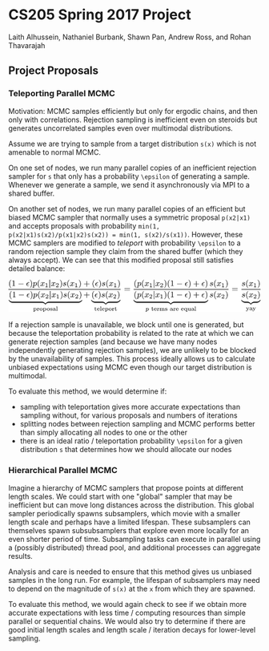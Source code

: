 # CS205 Spring 2017 Project

Laith Alhussein, Nathaniel Burbank, Shawn Pan, Andrew Ross, and Rohan Thavarajah

## Project Proposals

### Teleporting Parallel MCMC

Motivation: MCMC samples efficiently but only for ergodic chains, and then only with correlations. Rejection sampling is inefficient even on steroids but generates uncorrelated samples even over multimodal distributions.

Assume we are trying to sample from a target distribution `s(x)` which is not amenable to normal MCMC.

On one set of nodes, we run many parallel copies of an inefficient rejection sampler for `s` that only has a probability `\epsilon` of generating a sample. Whenever we generate a sample, we send it asynchronously via MPI to a shared buffer.

On another set of nodes, we run many parallel copies of an efficient but biased MCMC sampler that normally uses a symmetric proposal `p(x2|x1)` and accepts proposals with probability `min(1, p(x2|x1)s(x2)/p(x1|x2)s(x2)) = min(1, s(x2)/s(x1))`. However, these MCMC samplers are modified to _teleport_ with probability `\epsilon` to a random rejection sample they claim from the shared buffer (which they always accept). We can see that this modified proposal still satisfies detailed balance:

![detailed balance](doc/balance.png)

If a rejection sample is unavailable, we block until one is generated, but because the teleportation probability is related to the rate at which we can generate rejection samples (and because we have many nodes independently generating rejection samples), we are unlikely to be blocked by the unavailability of samples. This process ideally allows us to calculate unbiased expectations using MCMC even though our target distribution is multimodal.

To evaluate this method, we would determine if:
- sampling with teleportation gives more accurate expectations than sampling without, for various proposals and numbers of iterations
- splitting nodes between rejection sampling and MCMC performs better than simply allocating all nodes to one or the other
- there is an ideal ratio / teleportation probability `\epsilon` for a given distribution `s` that determines how we should allocate our nodes

### Hierarchical Parallel MCMC

Imagine a hierarchy of MCMC samplers that propose points at different length scales. We could start with one "global" sampler that may be inefficient but can move long distances across the distribution. This global sampler periodically spawns subsamplers, which movie with a smaller length scale and perhaps have a limited lifespan. These subsamplers can themselves spawn subsubsamplers that explore even more locally for an even shorter period of time. Subsampling tasks can execute in parallel using a (possibly distributed) thread pool, and additional processes can aggregate results.

Analysis and care is needed to ensure that this method gives us unbiased samples in the long run. For example, the lifespan of subsamplers may need to depend on the magnitude of `s(x)` at the `x` from which they are spawned.

To evaluate this method, we would again check to see if we obtain more accurate expectations with less time / computing resources than simple parallel or sequential chains. We would also try to determine if there are good initial length scales and length scale / iteration decays for lower-level sampling.
